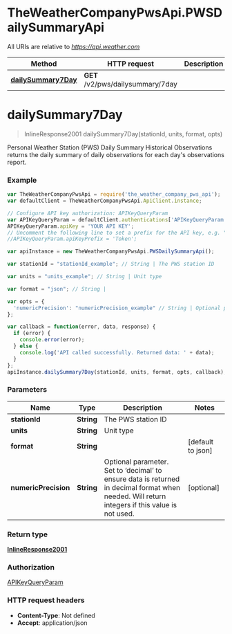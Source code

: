 # TheWeatherCompanyPwsApi.PWSDailySummaryApi

All URIs are relative to *https://api.weather.com*

Method | HTTP request | Description
------------- | ------------- | -------------
[**dailySummary7Day**](PWSDailySummaryApi.md#dailySummary7Day) | **GET** /v2/pws/dailysummary/7day | 


<a name="dailySummary7Day"></a>
# **dailySummary7Day**
> InlineResponse2001 dailySummary7Day(stationId, units, format, opts)



Personal Weather Station (PWS) Daily Summary Historical Observations returns the daily summary of daily observations for each day's observations report.

### Example
```javascript
var TheWeatherCompanyPwsApi = require('the_weather_company_pws_api');
var defaultClient = TheWeatherCompanyPwsApi.ApiClient.instance;

// Configure API key authorization: APIKeyQueryParam
var APIKeyQueryParam = defaultClient.authentications['APIKeyQueryParam'];
APIKeyQueryParam.apiKey = 'YOUR API KEY';
// Uncomment the following line to set a prefix for the API key, e.g. "Token" (defaults to null)
//APIKeyQueryParam.apiKeyPrefix = 'Token';

var apiInstance = new TheWeatherCompanyPwsApi.PWSDailySummaryApi();

var stationId = "stationId_example"; // String | The PWS station ID

var units = "units_example"; // String | Unit type

var format = "json"; // String | 

var opts = { 
  'numericPrecision': "numericPrecision_example" // String | Optional parameter.  Set to ‘decimal’ to ensure data is returned in decimal format when needed. Will return integers if this value is not used.
};

var callback = function(error, data, response) {
  if (error) {
    console.error(error);
  } else {
    console.log('API called successfully. Returned data: ' + data);
  }
};
apiInstance.dailySummary7Day(stationId, units, format, opts, callback);
```

### Parameters

Name | Type | Description  | Notes
------------- | ------------- | ------------- | -------------
 **stationId** | **String**| The PWS station ID | 
 **units** | **String**| Unit type | 
 **format** | **String**|  | [default to json]
 **numericPrecision** | **String**| Optional parameter.  Set to ‘decimal’ to ensure data is returned in decimal format when needed. Will return integers if this value is not used. | [optional] 

### Return type

[**InlineResponse2001**](InlineResponse2001.md)

### Authorization

[APIKeyQueryParam](../README.md#APIKeyQueryParam)

### HTTP request headers

 - **Content-Type**: Not defined
 - **Accept**: application/json

